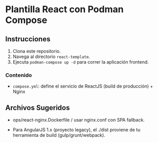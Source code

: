# Plantilla React con Podman Compose

## Instrucciones

1. Clona este repositorio.
2. Navega al directorio `react-template`.
3. Ejecuta `podman-compose up -d` para correr la aplicación frontend.

### Contenido
- `compose.yml`: define el servicio de ReactJS (build de producción) + Nginx

## Archivos Sugeridos
- ops/react-nginx.Dockerfile / usar nginx.conf con SPA fallback.

- Para AngularJS 1.x (proyecto legacy), el ./dist proviene de tu herramienta de build (gulp/grunt/webpack).